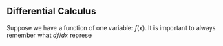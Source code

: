 ## Differential Calculus

Suppose we have a function of one variable: $f(x)$. It is important to always remember what $df/dx$ represe 